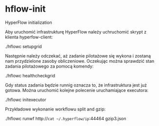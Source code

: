 # hflow-init
HyperFlow initialization

Aby uruchomić infrastrukturę HyperFlow należy uchruchomić skrypt z klienta hyperfow-client:

./hflowc setupgrid


Następnie należy odczekać, aż zadanie pilotażowe się wykona i zostaną nam przydzielone zasoby obliczeniowe. Oczekując można sprawdzić stan zadania pilotażowego za pomocą komendy:

./hflowc healthcheckgrid

Gdy status zadania będzie runnig oznacza to, że infrastruktura jest już gotowa. Można uruchomić kolejne polecenie uruchamiające executora:

./hflowc initexecutor

Przykładowe wykonanie workflowu split and gzip:

./hflowc runwf http://`cat ~/.hyperflow/ip`:44464 gzip3.json

